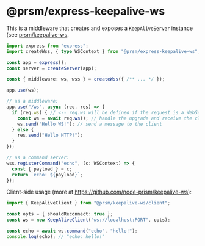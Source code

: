 # @prsm/express-keepalive-ws

This is a middleware that creates and exposes a `KeepAliveServer` instance (see [prsm/keepalive-ws](https://github.com/...).

```typescript
import express from "express";
import createWss, { type WSContext } from "@prsm/express-keepalive-ws";

const app = express();
const server = createServer(app);

const { middleware: ws, wss } = createWss({ /** ... */ });

app.use(ws);

// as a middleware:
app.use("/ws", async (req, res) => {
  if (req.ws) { // <-- req.ws will be defined if the request is a WebSocket request
    const ws = await req.ws(); // handle the upgrade and receive the client WebSocket
    ws.send("Hello WS!"); // send a message to the client
  } else {
    res.send("Hello HTTP!");
  }
});

// as a command server:
wss.registerCommand("echo", (c: WSContext) => {
  const { payload } = c;
  return `echo: ${payload}`;
});
```

Client-side usage (more at https://github.com/node-prism/keepalive-ws):

```typescript
import { KeepAliveClient } from "@prsm/keepalive-ws/client";

const opts = { shouldReconnect: true };
const ws = new KeepAliveClient("ws://localhost:PORT", opts);

const echo = await ws.command("echo", "hello!");
console.log(echo); // "echo: hello!"
```
